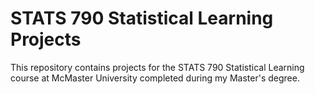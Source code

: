 # STATS 790 Statistical Learning Projects
This repository contains projects for the STATS 790 Statistical Learning course at McMaster University completed during my Master's degree.
